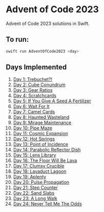 # Advent of Code 2023

Advent of Code 2023 solutions in Swift.

## To run:
```bash
swift run AdventOfCode2023 <day>
```
## Days Implemented

1. [Day 1: Trebuchet?!](https://adventofcode.com/2023/day/1)
2. [Day 2: Cube Conundrum](https://adventofcode.com/2023/day/2)
3. [Day 3: Gear Ratios](https://adventofcode.com/2023/day/3)
4. [Day 4: Scratchcards](https://adventofcode.com/2023/day/4)
5. [Day 5: If You Give A Seed A Fertilizer](https://adventofcode.com/2023/day/5)
6. [Day 6: Wait For It](https://adventofcode.com/2023/day/6)
7. [Day 7: Camel Cards](https://adventofcode.com/2023/day/7)
8. [Day 8: Haunted Wasteland](https://adventofcode.com/2023/day/8)
9. [Day 9: Mirage Maintenance](https://adventofcode.com/2023/day/9)
10. [Day 10: Pipe Maze](https://adventofcode.com/2023/day/10)
11. [Day 11: Cosmic Expansion](https://adventofcode.com/2023/day/11)
12. [Day 12: Hot Springs](https://adventofcode.com/2023/day/12)
13. [Day 13: Point of Incidence](https://adventofcode.com/2023/day/13)
14. [Day 14: Parabolic Reflector Dish](https://adventofcode.com/2023/day/14)
15. [Day 15: Lens Library](https://adventofcode.com/2023/day/15)
16. [Day 16: The Floor Will Be Lava](https://adventofcode.com/2023/day/16)
17. [Day 17: Clumsy Crucible](https://adventofcode.com/2023/day/17)
18. [Day 18: Lavaduct Lagoon](https://adventofcode.com/2023/day/18)
19. [Day 19: Aplenty](https://adventofcode.com/2023/day/19)
20. [Day 20: Pulse Propagation](https://adventofcode.com/2023/day/20)
21. [Day 21: Step Counter](https://adventofcode.com/2023/day/21)
22. [Day 22: Sand Slabs](https://adventofcode.com/2023/day/22)
23. [Day 23: A Long Walk](https://adventofcode.com/2023/day/23)
24. [Day 24: Never Tell Me The Odds](https://adventofcode.com/2023/day/24)
